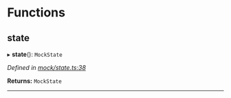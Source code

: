 

# Functions

<a id="state"></a>

##  state

▸ **state**(): `MockState`

*Defined in [mock/state.ts:38](https://github.com/polkadot-js/api/blob/8f35b76/packages/rpc-provider/src/mock/state.ts#L38)*

**Returns:** `MockState`

___

